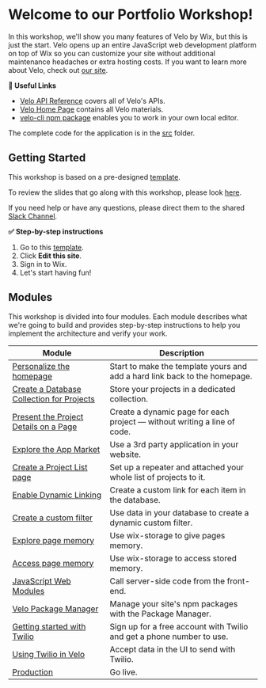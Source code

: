 # Welcome to our Portfolio Workshop!

In this workshop, we'll show you many features of Velo by Wix, but this is just the start. Velo opens up an entire JavaScript web development platform on top of Wix so you can customize your site without additional maintenance headaches or extra hosting costs. If you want to learn more about Velo, check out [our site](https://www.wix.com/Velo/).

**:link: Useful Links**

- [Velo API Reference](https://www.wix.com/Velo/reference/) covers all of Velo's APIs.
- [Velo Home Page](https://www.wix.com/Velo) contains all Velo materials.
- [velo-cli npm package](https://www.npmjs.com/package/corvid-cli) enables you to work in your own local editor.

The complete code for the application is in the [src](src) folder.

## Getting Started

This workshop is based on a pre-designed [template](https://www.wix.com/meredithh2/dynamic-portfolio).

To review the slides that go along with this workshop, please look [here](/docs/assets/Hackbright.pdf).

If you need help or have any questions, please direct them to the shared [Slack Channel](https://join.slack.com/share/zt-fak54sz5-~tT~11YT00jhg0wKr1nJJg).

**:white_check_mark: Step-by-step instructions**

1. Go to this [template](https://editor.wix.com/html/editor/web/renderer/new?siteId=fdd160f4-68b9-4467-a8e3-1b2ef76006d4&metaSiteId=b05d1744-26e0-4c30-aeae-5297db44109a).
2. Click **Edit this site**.
3. Sign in to Wix.
4. Let's start having fun!

## Modules

This workshop is divided into four modules. Each module describes what we're going to build and provides step-by-step instructions to help you implement the architecture and verify your work.

| Module                                                                       | Description                                                               |
| ---------------------------------------------------------------------------- | ------------------------------------------------------------------------- |
| [Personalize the homepage](docs/PERSONAL_HOME.md)           | Start to make the template yours and add a hard link back to the homepage.                          |
| [Create a Database Collection for Projects](docs/PROJECT_COLLECTION.md)           | Store your projects in a dedicated collection.                            |
| [Present the Project Details on a Page](docs/PRESENT_A_PROJECT.md)                | Create a dynamic page for each project — without writing a line of code. |
| [Explore the App Market](docs/APP_MARKET.md) | Use a 3rd party application in your website.                    |
| [Create a Project List page](docs/PROJECT_REPEATER.md)                | Set up a repeater and attached your whole list of projects to it.           |
| [Enable Dynamic Linking](docs/DYNAMIC_LINKS.md)                                          | Create a custom link for each item in the database.                       |
| [Create a custom filter](docs/CUSTOM_FILTER.md)                       | Use data in your database to create a dynamic custom filter.                            |
| [Explore page memory](docs/PAGE_MEMORY.md)                                                   | Use wix-storage to give pages memory.                                                             |
| [Access page memory](docs/PROJECT_MEMORY.md)                                                   | Use wix-storage to access stored memory.                                                             |
| [JavaScript Web Modules](docs/JS_WEB_MODULES.md)           | Call server-side code from the front-end.                          |
| [Velo Package Manager](docs/PACKAGE_MANAGER.md)                                                              | Manage your site's npm packages with the Package Manager.                                                              |
| [Getting started with Twilio](docs/TWILIO_START.md)                                       | Sign up for a free account with Twilio and get a phone number to use.                                                               |
| [Using Twilio in Velo](docs/TWILIO_USAGE.md)                                       | Accept data in the UI to send with Twilio.                                                               |
| [Production](docs/PRODUCTION.md)                                                           | Go live.                                                               |
